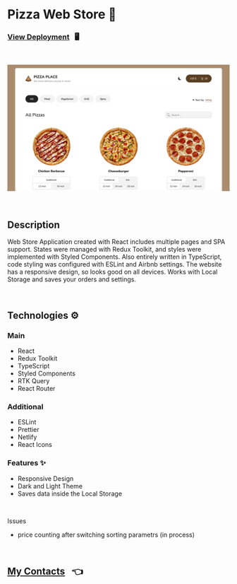 # Pizza Web Store 🍕

### [View Deployment](https://pizza-store-application.netlify.app/) &nbsp; 🖥️

<br/>

![Website Preview](/public/assets/readme.png)

<br/>

## Description

Web Store Application created with React includes multiple pages and SPA support. States were managed with Redux Toolkit, and styles were implemented with Styled Components. Also entirely written in TypeScript, code styling was configured with ESLint and Airbnb settings. The website has a responsive design, so looks good on all devices. Works with Local Storage and saves your orders and settings.

<br/>

## Technologies ⚙️

### Main

- React
- Redux Toolkit
- TypeScript
- Styled Components
- RTK Query
- React Router

### Additional

- ESLint
- Prettier
- Netlify
- React Icons

### Features ✨

- Responsive Design
- Dark and Light Theme
- Saves data inside the Local Storage

<br/>

Issues
- price counting after switching sorting parametrs (in process)

<br/>

## [My Contacts](https://github.com/AlexandrSpevakov#contact-me) &nbsp; 👈
